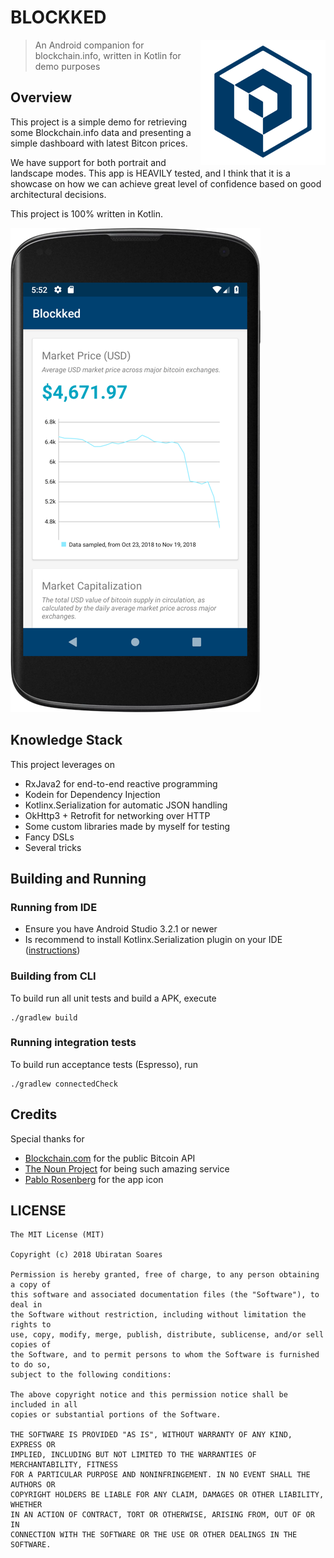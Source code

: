 # BLOCKKED

<img src=".github/blockked-logo.png"
 alt="Blockked logo" title="The logo himself" align="right" />

> An Android companion for blockchain.info, written in Kotlin for demo purposes


## Overview

This project is a simple demo for retrieving some Blockchain.info data and presenting a simple dashboard with latest Bitcon prices.


We have support for both portrait and landscape modes. This app is HEAVILY tested, and I think that it is a showcase on how we can achieve great level of confidence based on good architectural decisions.

This project is 100% written in Kotlin.

![Blockked Screenshot](.github/blockked-screenshot.png)

## Knowledge Stack

This project leverages on

- RxJava2 for end-to-end reactive programming
- Kodein for Dependency Injection
- Kotlinx.Serialization for automatic JSON handling
- OkHttp3 + Retrofit for networking over HTTP
- Some custom libraries made by myself for testing
- Fancy DSLs
- Several tricks


## Building and Running

### Running from IDE

- Ensure you have Android Studio 3.2.1 or newer
- Is recommend to install Kotlinx.Serialization plugin on your IDE ([instructions](https://github.com/Kotlin/kotlinx.serialization))

### Building from CLI

To build run all unit tests and build a APK, execute

```
./gradlew build
```

### Running integration tests

To build run acceptance tests (Espresso), run

```
./gradlew connectedCheck
```

## Credits

Special thanks for 

- [Blockchain.com](https://blockchain.com) for the public Bitcoin API 
- [The Noun Project](https://thenounproject.com) for being such amazing service
- [Pablo Rosenberg](https://thenounproject.com/pabslabs) for the app icon


## LICENSE

```
The MIT License (MIT)

Copyright (c) 2018 Ubiratan Soares

Permission is hereby granted, free of charge, to any person obtaining a copy of
this software and associated documentation files (the "Software"), to deal in
the Software without restriction, including without limitation the rights to
use, copy, modify, merge, publish, distribute, sublicense, and/or sell copies of
the Software, and to permit persons to whom the Software is furnished to do so,
subject to the following conditions:

The above copyright notice and this permission notice shall be included in all
copies or substantial portions of the Software.

THE SOFTWARE IS PROVIDED "AS IS", WITHOUT WARRANTY OF ANY KIND, EXPRESS OR
IMPLIED, INCLUDING BUT NOT LIMITED TO THE WARRANTIES OF MERCHANTABILITY, FITNESS
FOR A PARTICULAR PURPOSE AND NONINFRINGEMENT. IN NO EVENT SHALL THE AUTHORS OR
COPYRIGHT HOLDERS BE LIABLE FOR ANY CLAIM, DAMAGES OR OTHER LIABILITY, WHETHER
IN AN ACTION OF CONTRACT, TORT OR OTHERWISE, ARISING FROM, OUT OF OR IN
CONNECTION WITH THE SOFTWARE OR THE USE OR OTHER DEALINGS IN THE SOFTWARE.
```